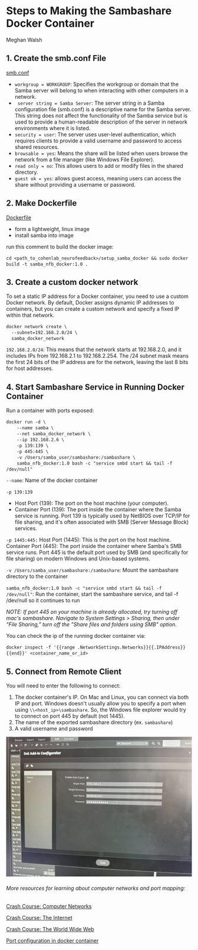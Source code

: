 # Steps to Making the Sambashare Docker Container 
Meghan Walsh


## 1. Create the smb.conf File
[smb.conf](https://github.com/MeghanW23/cohenlab_neurofeedback/blob/main/setup_samba_docker/smb.conf)
- `workgroup = WORKGROUP`: Specifies the workgroup or domain that the Samba server will belong to when interacting with other computers in a network.
- ` server string = Samba Server`: The server string in a Samba configuration file (smb.conf) is a descriptive name for the Samba server. This string does not affect the functionality of the Samba service but is used to provide a human-readable description of the server in network environments where it is listed.
- `security = user`: The server uses user-level authentication, which requires clients to provide a valid username and password to access shared resources.
- `browsable = yes`: Means the share will be listed when users browse the network from a file manager (like Windows File Explorer).
- `read only = no`: This allows users to add or modify files in the shared directory.
- `guest ok = yes`: allows guest access, meaning users can access the share without providing a username or password.


## 2. Make Dockerfile 
[Dockerfile](https://github.com/MeghanW23/cohenlab_neurofeedback/blob/main/setup_samba_docker/Dockerfile)
- form a lightweight, linux image
- install samba into image 

run this comment to build the docker image: 
```
cd <path_to_cohenlab_neurofeedback>/setup_samba_docker && sudo docker build -t samba_nfb_docker:1.0 .
```
## 3. Create a custom docker network
To set a static IP address for a Docker container, you need to use a custom Docker network. By default, Docker assigns dynamic IP addresses to containers, but you can create a custom network and specify a fixed IP within that network.

```
docker network create \
  --subnet=192.168.2.0/24 \
  samba_docker_network
```

`192.168.2.0/24`: This means that the network starts at 192.168.2.0, and it includes IPs from 192.168.2.1 to 192.168.2.254. The /24 subnet mask means the first 24 bits of the IP address are for the network, leaving the last 8 bits for host addresses.


## 4. Start Sambashare Service in Running Docker Container 
Run a container with ports exposed:
```
docker run -d \
    --name samba \
    --net samba_docker_network \
    --ip 192.168.2.6 \
    -p 139:139 \
    -p 445:445 \
    -v /Users/samba_user/sambashare:/sambashare \
    samba_nfb_docker:1.0 bash -c "service smbd start && tail -f /dev/null"
```
`--name`: Name of the docker container 

`-p 139:139`
- Host Port (139): The port on the host machine (your computer).
- Container Port (139): The port inside the container where the Samba service is running. Port 139 is typically used by NetBIOS over TCP/IP for file sharing, and it's often associated with SMB (Server Message Block) services.

`-p 1445:445:`
Host Port (1445): This is the port on the host machine.
Container Port (445): The port inside the container where Samba's SMB service runs. Port 445 is the default port used by SMB (and specifically for file sharing) on modern Windows and Unix-based systems.

`-v /Users/samba_user/sambashare:/sambashare`: Mount the sambashare directory to the container 

`samba_nfb_docker:1.0 bash -c "service smbd start && tail -f /dev/null"`: Run the container, start the sambashare service, and tail -f /dev/null so it continues to run

*NOTE: If port 445 on your machine is already allocated, try turning off mac's sambashare. Navigate to System Settings > Sharing, then under "File Sharing," turn off the "Share files and folders using SMB" option.*

You can check the ip of the running docker container via:
```
docker inspect -f '{{range .NetworkSettings.Networks}}{{.IPAddress}}{{end}}' <container_name_or_id>
```

## 5. Connect from Remote Client
You will need to enter the following to connect:
1. The docker container's IP. On Mac and Linux, you can connect via both IP and port. Windows doesn't usually allow you to specify a port when using `\\<host_ip>\sambashare`. So, the Windows file explorer would try to connect on port 445 by default (not 1445).
2. The name of the exported sambashare directory (ex. `sambashare`)
3. A valid username and password

![MRI control computer sambashare configuration](https://github.com/MeghanW23/cohenlab_neurofeedback/blob/main/setup_samba_docker/MRI_Computer_Sambashare_RT.jpg)



###### More resources for learning about computer networks and port mapping:
[Crash Course: Computer Networks](https://www.youtube.com/watch?v=3QhU9jd03a0)

[Crash Course: The Internet](https://www.youtube.com/watch?v=AEaKrq3SpW8)

[Crash Course: The World Wide Web](https://www.youtube.com/watch?v=guvsH5OFizE&t=1s)

[Port configuration in docker container](https://www.youtube.com/watch?v=6by0pCRQdsI)
